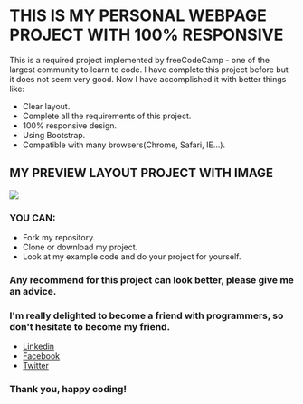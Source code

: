 # THIS IS MY PERSONAL WEBPAGE PROJECT WITH 100% RESPONSIVE
This is a required project implemented by freeCodeCamp - one of the largest community to learn to code. I have complete this project before but it does not seem very good. Now I have accomplished it with better things like:
* Clear layout.
* Complete all the requirements of this project.
* 100% responsive design.
* Using Bootstrap.
* Compatible with many browsers(Chrome, Safari, IE...).
## MY PREVIEW LAYOUT PROJECT WITH IMAGE
![](https://github.com/namvdo/my-personal-webpage-project/blob/master/images/preview.jpg)
### YOU CAN:
* Fork my repository.
* Clone or download my project.
* Look at my example code and do your project for yourself.

### Any recommend for this project can look better, please give me an advice.

### I'm really delighted to become a friend with programmers, so don't hesitate to become my friend.
* [Linkedin](https://www.linkedin.com/in/nam-v-do/)
* [Facebook](https://facebook.com/namvdo11/)
* [Twitter](https://twitter.com/namvdo/)
### Thank you, happy coding!


